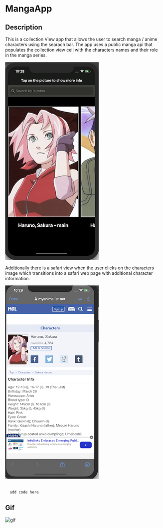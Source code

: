 # MangaApp
## Description
This is a collection View app that allows the user to search manga / anime characters using the searach bar. The app uses a public manga api that populates the collection view cell with the characters names and their role in the manga series. 

![Initial screen with default character including the search bar](Assets/homescreen.png)

Additionally there is a safari view when the user clicks on the characters image which transitions into a safari web page with additional character information.

![Initial screen with default character including the search bar](Assets/webpage.png)

```swift 
  
  add code here 

```

## Gif 
![gif](Assets/gif)
